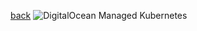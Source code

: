 
[back](../README.md)
![DigitalOcean Managed Kubernetes](https://lucid.app/publicSegments/view/9c7126a9-d954-4f52-8be0-dc046a15e9e2/image.png)
